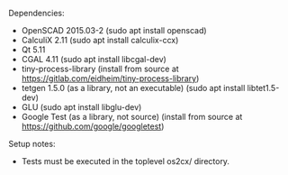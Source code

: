 Dependencies:
* OpenSCAD 2015.03-2 (sudo apt install openscad)
* CalculiX 2.11 (sudo apt install calculix-ccx)
* Qt 5.11
* CGAL 4.11 (sudo apt install libcgal-dev)
* tiny-process-library (install from source at https://gitlab.com/eidheim/tiny-process-library)
* tetgen 1.5.0 (as a library, not an executable) (sudo apt install libtet1.5-dev)
* GLU (sudo apt install libglu-dev)
* Google Test (as a library, not source) (install from source at https://github.com/google/googletest)

Setup notes:
* Tests must be executed in the toplevel os2cx/ directory.
